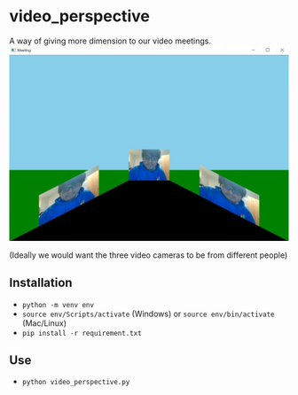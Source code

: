 # video_perspective

A way of giving more dimension to our video meetings. 
![demo](./demo.png)

(Ideally we would want the three video cameras to be from different people)

## Installation 
- `python -m venv env`
- `source env/Scripts/activate` (Windows) or `source env/bin/activate` (Mac/Linux)
- `pip install -r requirement.txt`

## Use
- `python video_perspective.py`


